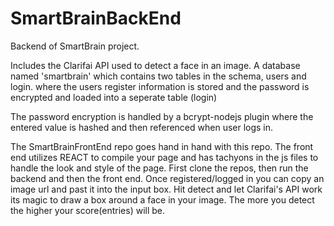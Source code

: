# SmartBrainBackEnd
Backend of SmartBrain project. 

Includes the Clarifai API used to detect a face in an image.
A database named 'smartbrain' which contains two tables in the schema, users and login.
where the users register information is stored and the password is encrypted and loaded into a seperate table (login)

The password encryption is handled by a bcrypt-nodejs plugin where the entered value is hashed and then referenced when user logs in.

The SmartBrainFrontEnd repo goes hand in hand with this repo. The front end utilizes REACT to compile your page and has tachyons in the js files to handle the look and style of the page.
First clone the repos, then run the backend and then the front end. 
Once registered/logged in you can copy an image url and past it into the input box. Hit detect and let Clarifai's API work its magic to draw a box around a face in your image. 
The more you detect the higher your score(entries) will be.
